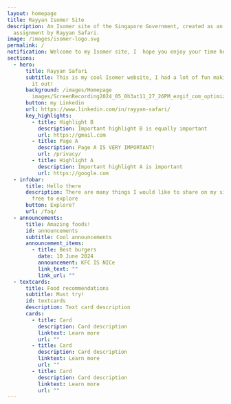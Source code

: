 ```yaml
---
layout: homepage
title: Rayyan Isomer Site
description: An Isomer site of the Singapore Government, created as an
  assignment by Rayyan Safari.
image: /images/isomer-logo.svg
permalink: /
notification: Welcome to my Isomer site, I  hope you enjoy your time here! :)
sections:
  - hero:
      title: Rayyan Safari
      subtitle: This is my cool Isomer website, I had a lot of fun making this, check
        it out!
      background: /images/Homepage
        images/ScreenRecording2024_05_0h3at11_27_26PM_ezgif_com_optimize.gif
      button: my Linkedin
      url: https://www.linkedin.com/in/rayyan-safari/
      key_highlights:
        - title: Highlight B
          description: Important highlight B is equally important
          url: https://gmail.com
        - title: Page A
          description: Page A IS VERY IMPORTANT!
          url: /privacy/
        - title: Highlight A
          description: Important highlight A is important
          url: https://google.com
  - infobar:
      title: Hello there
      description: There are many things I would like to share on my site, do feel
        free to explore
      button: Explore?
      url: /faq/
  - announcements:
      title: Amazing foods!
      id: announcements
      subtitle: Cool announcements
      announcement_items:
        - title: Best burgers
          date: 10 June 2024
          announcement: KFC IS NICe
          link_text: ""
          link_url: ""
  - textcards:
      title: Food recommendations
      subtitle: Must try!
      id: textcards
      description: Text card description
      cards:
        - title: Card
          description: Card description
          linktext: Learn more
          url: ""
        - title: Card
          description: Card description
          linktext: Learn more
          url: ""
        - title: Card
          description: Card description
          linktext: Learn more
          url: ""
---
```

